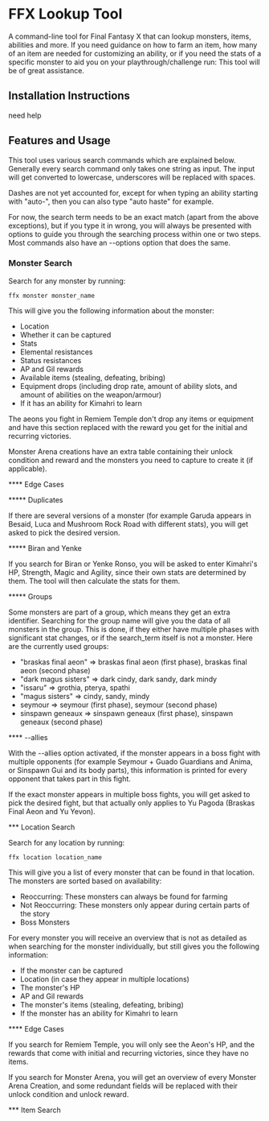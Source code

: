# FFX Lookup Tool

A command-line tool for Final Fantasy X that can lookup monsters, items, abilities and more. If you need guidance on how to farm an item, how many of an item are needed for customizing an ability, or if you need the stats of a specific monster to aid you on your playthrough/challenge run: This tool will be of great assistance.


## Installation Instructions

need help


## Features and Usage

This tool uses various search commands which are explained below. Generally every search command only takes one string as input. The input will get converted to lowercase, underscores will be replaced with spaces.

Dashes are not yet accounted for, except for when typing an ability starting with "auto-", then you can also type "auto haste" for example.

For now, the search term needs to be an exact match (apart from the above exceptions), but if you type it in wrong, you will always be presented with options to guide you through the searching process within one or two steps. Most commands also have an --options option that does the same.

### Monster Search

Search for any monster by running:

```shell
ffx monster monster_name
```

This will give you the following information about the monster:
* Location
* Whether it can be captured
* Stats
* Elemental resistances 
* Status resistances
* AP and Gil rewards
* Available items (stealing, defeating, bribing)
* Equipment drops (including drop rate, amount of ability slots, and amount of abilities on the weapon/armour)
* If it has an ability for Kimahri to learn

The aeons you fight in Remiem Temple don't drop any items or equipment and have this section replaced with the reward you get for the initial and recurring victories.

Monster Arena creations have an extra table containing their unlock condition and reward and the monsters you need to capture to create it (if applicable).

**** Edge Cases

***** Duplicates

If there are several versions of a monster (for example Garuda appears in Besaid, Luca and Mushroom Rock Road with different stats), you will get asked to pick the desired version.

***** Biran and Yenke

If you search for Biran or Yenke Ronso, you will be asked to enter Kimahri's HP, Strength, Magic and Agility, since their own stats are determined by them. The tool will then calculate the stats for them.

***** Groups

Some monsters are part of a group, which means they get an extra identifier. Searching for the group name will give you the data of all monsters in the group. This is done, if they either have multiple phases with significant stat changes, or if the search_term itself is not a monster. Here are the currently used groups:

* "braskas final aeon" => braskas final aeon (first phase), braskas final aeon (second phase)
* "dark magus sisters" => dark cindy, dark sandy, dark mindy
* "issaru" => grothia, pterya, spathi
* "magus sisters" => cindy, sandy, mindy
* seymour => seymour (first phase), seymour (second phase)
* sinspawn geneaux => sinspawn geneaux (first phase), sinspawn geneaux (second phase)

**** --allies

With the --allies option activated, if the monster appears in a boss fight with multiple opponents (for example Seymour + Guado Guardians and Anima, or Sinspawn Gui and its body parts), this information is printed for every opponent that takes part in this fight.

If the exact monster appears in multiple boss fights, you will get asked to pick the desired fight, but that actually only applies to Yu Pagoda (Braskas Final Aeon and Yu Yevon).

*** Location Search

Search for any location by running:

```shell
ffx location location_name
```

This will give you a list of every monster that can be found in that location. The monsters are sorted based on availability:

* Reoccurring: These monsters can always be found for farming
* Not Reoccurring: These monsters only appear during certain parts of the story
* Boss Monsters

For every monster you will receive an overview that is not as detailed as when searching for the monster individually, but still gives you the following information:

* If the monster can be captured
* Location (in case they appear in multiple locations)
* The monster's HP
* AP and Gil rewards
* The monster's items (stealing, defeating, bribing)
* If the monster has an ability for Kimahri to learn

**** Edge Cases

If you search for Remiem Temple, you will only see the Aeon's HP, and the rewards that come with initial and recurring victories, since they have no items.

If you search for Monster Arena, you will get an overview of every Monster Arena Creation, and some redundant fields will be replaced with their unlock condition and unlock reward.

*** Item Search






